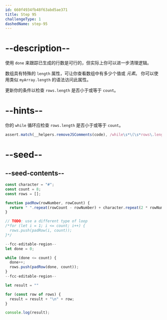 ```yaml
---
id: 660f4934fb48f63abd5ae371
title: Step 95
challengeType: 1
dashedName: step-95
---
```


# --description--

使用 `done` 来跟踪已生成的行数是可行的，但实际上你可以进一步清理逻辑。

数组具有特殊的 `length` 属性，可让你查看数组中有多少个值或 <dfn>元素</dfn>。 你可以使用类似 `myArray.length` 的语法访问此属性。

更新你的条件以检查 `rows.length` 是否小于或等于 `count`。

# --hints--

你的 `while` 循环应检查 `rows.length` 是否小于或等于 `count`。

```js
assert.match(__helpers.removeJSComments(code), /while\s*\(\s*rows\.length\s*<=\s*count\s*\)/);
```

# --seed--

## --seed-contents--

```js
const character = "#";
const count = 8;
const rows = [];

function padRow(rowNumber, rowCount) {
  return " ".repeat(rowCount - rowNumber) + character.repeat(2 * rowNumber - 1) + " ".repeat(rowCount - rowNumber);
}

// TODO: use a different type of loop
/*for (let i = 1; i <= count; i++) {
  rows.push(padRow(i, count));
}*/

--fcc-editable-region--
let done = 0;

while (done <= count) {
  done++;
  rows.push(padRow(done, count));
}
--fcc-editable-region--

let result = ""

for (const row of rows) {
  result = result + "\n" + row;
}

console.log(result);
```

